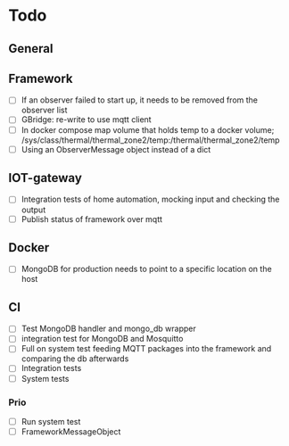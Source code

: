 # Todo

## General

## Framework
-  [ ] If an observer failed to start up, it needs to be removed from the observer list
-  [ ] GBridge: re-write to use mqtt client
-  [ ] In docker compose map volume that holds temp to a docker volume; /sys/class/thermal/thermal_zone2/temp:/thermal/thermal_zone2/temp
-  [ ] Using an ObserverMessage object instead of a dict

## IOT-gateway
-  [ ] Integration tests of home automation, mocking input and checking the output 
-  [ ] Publish status of framework over mqtt 

## Docker
-  [ ] MongoDB for production needs to point to a specific location on the host

## CI
-  [ ] Test MongoDB handler and mongo_db wrapper
-  [ ] integration test for MongoDB and Mosquitto
-  [ ] Full on system test feeding MQTT packages into the framework and comparing the db afterwards
-  [ ] Integration tests
-  [ ] System tests

### Prio
-  [ ] Run system test
-  [ ] FrameworkMessageObject
